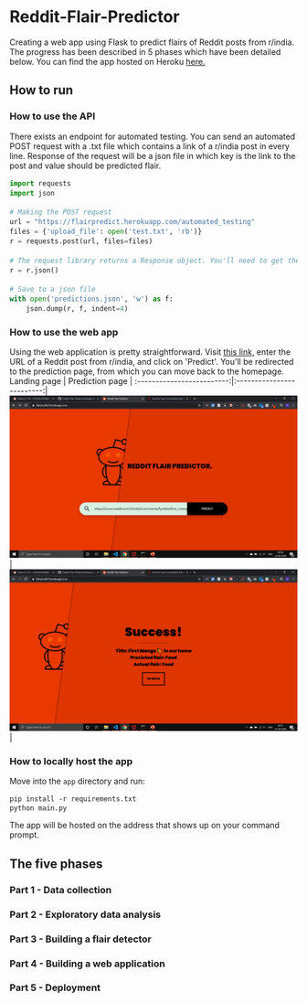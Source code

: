 # Reddit-Flair-Predictor

Creating a web app using Flask to predict flairs of Reddit posts from r/india. The progress has been described in 5 phases which have been detailed below. You can find the app hosted on Heroku [here.](https://flairpredict.herokuapp.com/)

## How to run

### How to use the API
There exists an endpoint for automated testing. You can send an automated POST request with a .txt file which contains a link of a r/india post in every line. Response of the request will be a json file in which key is the link to the post and value should be predicted flair.

```python
import requests 
import json

# Making the POST request
url = "https://flairpredict.herokuapp.com/automated_testing"
files = {'upload_file': open('test.txt', 'rb')}
r = requests.post(url, files=files)

# The request library returns a Response object. You'll need to get the json file with this command
r = r.json()

# Save to a json file
with open('predictions.json', 'w') as f:
    json.dump(r, f, indent=4)
```

### How to use the web app
Using the web application is pretty straightforward. Visit [this link,](https://flairpredict.herokuapp.com/) enter the URL of a Reddit post from r/india, and click on 'Predict'. You'll be redirected to the prediction page, from which you can move back to the homepage.
 Landing page                         |                      Prediction page    |
:-------------------------:|:-------------------------:|
![](images/homescreen.png?raw=True) |![](images/predicted.png?raw=true) |

### How to locally host the app
Move into the `app` directory and run:
```
pip install -r requirements.txt
python main.py
```
The app will be hosted on the address that shows up on your command prompt.

## The five phases

### Part 1 - Data collection
### Part 2 - Exploratory data analysis
### Part 3 - Building a flair detector
### Part 4 - Building a web application
### Part 5 - Deployment
